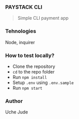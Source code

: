 ### PAYSTACK CLI
> Simple CLI payment app

### Tehnologies
Node, inquirer

### How to test locally?
* Clone the repository
* `cd` to the repo folder
* Run `npm install`
* Setup `.env` using `.env.sample`
* Run `npm start`

### Author
Uche Jude
